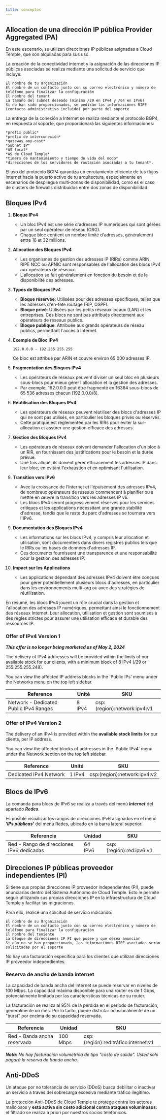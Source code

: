 ```yaml
---
title: conceptos
---
```


## Allocation de una dirección IP pública Provider Aggregated (PA)

En este escenario, se utilizan direcciones IP públicas asignadas a Cloud Temple, que son alquiladas para sus uso.

La creación de la conectividad internet y la asignación de las direcciones IP públicas asociadas se realiza mediante una solicitud de servicio que incluye:

    El nombre de tu Organización
    El nombre de un contacto junto con su correo electrónico y número de teléfono para finalizar la configuración
    El nombre del tenant
    La tamaño del subnet deseado (mínimo /29 en IPv4 y /64 en IPv6)
    Si no han sido proporcionados, se pedirán las informaciónes RIPE (contacto administrativo incluido) por parte del soporte

La entrega de la conexión a Internet se realiza mediante el protocolo BGP4, en respuesta al soporte, que proporcionará las siguientes informaciones:

    *prefix public*
    *prefix de interconexión*
    *gateway any-cast*
    *Subnet IP*
    *AS local*
    *AS de Cloud Temple*
    *timers de mantenimiento y tiempo de vida del nodo*
    *direcciones de los servidores de routación asociadas a tu tenant*.

El uso del protocolo BGP4 garantiza un enrutamiento eficiente de tus flujos Internet hacia la puerto activo de tu arquitectura, especialmente en escenarios de despliegue multi-zonas de disponibilidad, como es el caso de clusters de firewalls distribuidos entre dos zonas de disponibilidad.

## Bloques IPv4

1. **Bloque IPv4**
   - Un bloc IPv4 est une série d'adresses IP numériques qui sont gérées par un seul opérateur de réseau (ORG).
   - Chaque bloc contient un nombre limité d'adresses, généralement entre 16 et 32 millions.

2. **Allocation des Bloques IPv4**
   - Les organismes de gestion des adresses IP (RIRs) comme ARIN, RIPE NCC ou APNIC sont responsables de l'allocation des blocs IPv4 aux opérateurs de réseaux.
   - L'allocation se fait généralement en fonction du besoin et de la disponibilité des adresses.

3. **Types de Bloques IPv4**
   - **Bloque réservée**: Utilisées pour des adresses spécifiques, telles que les adresses d'en-tête routage (RIP, OSPF).
   - **Bloque privé**: Utilisées par les petits réseaux locaux (LAN) et les entreprises. Ces blocs ne sont pas attribués directement aux opérateurs de réseaux publics.
   - **Bloque publique**: Attribuée aux grands opérateurs de réseau publics, permettant l'accès à Internet.

4. **Exemple de Bloc IPv4**
   ```
   192.0.0.0 - 192.255.255.255
   ```
   Ce bloc est attribué par ARIN et couvre environ 65 000 adresses IP.

5. **Fragmentation des Bloques IPv4**
   - Les opérateurs de réseaux peuvent diviser un seul bloc en plusieurs sous-blocs pour mieux gérer l'allocation et la gestion des adresses.
   - Par exemple, 192.0.0.0 peut être fragmenté en 16384 sous-blocs de 65 536 adresses chacun (192.0.0.0/8).

6. **Réutilisation des Bloques IPv4**
   - Les opérateurs de réseaux peuvent réutiliser des blocs d'adresses IP qui ne sont pas utilisés, en particulier les bloques privés ou réservés.
   - Cette pratique est réglementée par les RIRs pour éviter la sur-allocation et assurer une gestion efficace des adresses.

7. **Gestion des Bloques IPv4**
   - Les opérateurs de réseaux doivent demander l'allocation d'un bloc à un RIR, en fournissant des justifications pour le besoin et la durée prévue.
   - Une fois alloué, ils doivent gérer efficacement les adresses IP dans leur bloc, en évitant l'exhaustion et en optimisant l'utilisation.

8. **Transition vers IPv6**
   - Avec la croissance de l'Internet et l'épuisement des adresses IPv4, de nombreux opérateurs de réseaux commencent à planifier ou à mettre en œuvre la transition vers les adresses IP v6.
   - Les blocs IPv4 seront progressivement réservés pour les services critiques et les applications nécessitant une grande stabilité d'adresse, tandis que le reste du parc d'adresses se tournera vers l'IPv6.

9. **Documentation des Bloques IPv4**
   - Les informations sur les blocs IPv4, y compris leur allocation et utilisation, sont documentées dans divers registres publics tels que le RIRs ou les bases de données d'adresses IP.
   - Ces documents fournissent une transparence et une responsabilité pour la gestion des adresses IP.

10. **Impact sur les Applications**
    - Les applications dépendant des adresses IPv4 doivent être conçues pour gérer potentiellement plusieurs blocs d'adresses, en particulier dans les environnements multi-org ou avec des stratégies de réutilisation.

En résumé, les blocs IPv4 jouent un rôle crucial dans la gestion et l'allocation des adresses IP numériques, permettant ainsi le fonctionnement des réseaux Internet. Leur allocation, utilisation et gestion sont soumises à des règles strictes pour assurer une utilisation efficace et durable des ressources IP.

### Offer of IPv4 Version 1

__*This offer is no longer being marketed as of May 2, 2024*__

The delivery of IPv4 addresses will be provided within the limits of our available stock for our clients, with a minimum block of 8 IPv4 (/29 or 255.255.255.248).

You can view the affected IP address blocks in the 'Public IPs' menu under the Networks menu on the top left sidebar.

| Reference                             | Unité  | SKU                          |
| ------------------------------------- | ------ | ---------------------------- |
| Network - Dedicated Public IPv4 Ranges | 8 IPv4 | csp:(region):network:ipv4:v1 |

### Offer of IPv4 Version 2

The delivery of an IPv4 is provided within the **available stock limits** for our clients, per IP address.

You can view the affected blocks of addresses in the 'Public IPv4' menu under the Network section on the top left sidebar.

| Reference                     | Unité   | SKU                          |
| ----------------------------- | ------   | ---------------------------- |
| Dedicated IPv4 Network        | 1 IPv4  | csp:(region):network:ipv4:v2 |

## Blocs de IPv6

La comanda para blocs de IPv6 se realiza a través del menú __*Internet*__ del apartado __*Redes*__.

Es posible visualizar los rangos de direcciones IPv6 asignados en el menú __*'IPs públicas'*__ del menú Redes, ubicado en la barra lateral superior.

| Referencia                             | Unidad   | SKU                          |
| ------------------------------------- | ------- | ---------------------------- |
| Red - Rango de direcciones IPv6 dedicadas | 64 IPv6 | csp:(región):red:ipv6:v1 |

## Direcciones IP públicas proveedor independientes (PI)

Si tiene sus propias direcciones IP proveedor independientes (PI), puede anunciarlas dentro del Sistema Autónomo de Cloud Temple. Esto le permite seguir utilizando sus propias direcciones IP en la infraestructura de Cloud Temple y facilitar las migraciones.

Para ello, realice una solicitud de servicio indicando:

    El nombre de su Organización
    El nombre de un contacto junto con su correo electrónico y número de teléfono para finalizar la configuración
    El nombre del teniente
    La bloque de direcciones IP PI que posee y que desea anunciar
    Si aún no se han proporcionado, las informaciónes RIPE asociadas serán solicitadas por el soporte

No hay una facturación específica para los clientes que utilizan direcciones IP proveedor independientes.

### Reserva de ancho de banda internet

La capacidad de banda ancha del Internet se puede reservar en niveles de 100 Mbps. La capacidad máxima disponible para una router es de 1 Gbps, potencialmente limitada por las características técnicas de su router.

La facturación se realiza al 95% de la pérdida en el período de facturación, generalmente un mes. Por lo tanto, puede disfrutar ocasionalmente de un "burst" por encima de su capacidad reservada.

| Referencia                                  | Unidad    | SKU                                         |
| -------------------------------------------- | -------- | ------------------------------------------ |
| Red - Banda ancha reservada                  | 100 Mbps | csp:(región):red:tráfico:internet:v1     |

__*Nota:*__
*No hay facturación volumétrica de tipo "costo de salida". Usted solo pagará la reserva de banda ancha.*

## Anti-DDoS

Un ataque por no tolerancia de servicio (DDoS) busca debilitar o inactivar un servicio a través del sobrecarga excesiva mediante tráfico ilegítimo.

La protección Anti-DDoS de Cloud Temple te protege contra los actores maliciosos y **está activa sin costo adicional contra ataques voluminosos**: el filtrado se realiza a priori por nuestros socios telefónicos.
